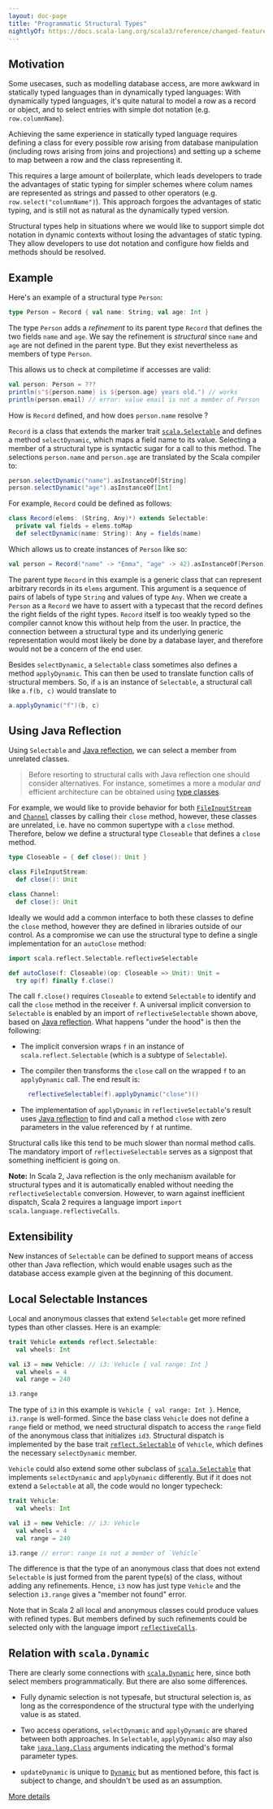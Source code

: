 ```yaml
---
layout: doc-page
title: "Programmatic Structural Types"
nightlyOf: https://docs.scala-lang.org/scala3/reference/changed-features/structural-types.html
---
```


## Motivation

Some usecases, such as modelling database access, are more awkward in
statically typed languages than in dynamically typed languages: With
dynamically typed languages, it's quite natural to model a row as a
record or object, and to select entries with simple dot notation (e.g.
`row.columnName`).

Achieving the same experience in statically typed
language requires defining a class for every possible row arising from
database manipulation (including rows arising from joins and
projections) and setting up a scheme to map between a row and the
class representing it.

This requires a large amount of boilerplate, which leads developers to
trade the advantages of static typing for simpler schemes where colum
names are represented as strings and passed to other operators (e.g.
`row.select("columnName")`). This approach forgoes the advantages of
static typing, and is still not as natural as the dynamically typed
version.

Structural types help in situations where we would like to support
simple dot notation in dynamic contexts without losing the advantages
of static typing. They allow developers to use dot notation and
configure how fields and methods should be resolved.

## Example

Here's an example of a structural type `Person`:

```scala
type Person = Record { val name: String; val age: Int }
```

The type `Person` adds a _refinement_ to its parent type `Record` that defines the two fields `name` and `age`. We say the refinement is _structural_ since  `name` and `age` are not defined in the parent type. But they exist nevertheless as members of type `Person`.

This allows us to check at compiletime if accesses are valid:

```scala
val person: Person = ???
println(s"${person.name} is ${person.age} years old.") // works
println(person.email) // error: value email is not a member of Person
```
How is `Record` defined, and how does `person.name` resolve ?

`Record` is a class that extends the marker trait [`scala.Selectable`](https://scala-lang.org/api/3.x/scala/Selectable.html) and defines
a method `selectDynamic`, which maps a field name to its value.
Selecting a member of a structural type is syntactic sugar for a call to this method.
The selections `person.name` and `person.age` are translated by
the Scala compiler to:

```scala
person.selectDynamic("name").asInstanceOf[String]
person.selectDynamic("age").asInstanceOf[Int]
```

For example, `Record` could be defined as follows:

```scala
class Record(elems: (String, Any)*) extends Selectable:
  private val fields = elems.toMap
  def selectDynamic(name: String): Any = fields(name)
```
Which allows us to create instances of `Person` like so:
```scala
val person = Record("name" -> "Emma", "age" -> 42).asInstanceOf[Person]
```

The parent type `Record` in this example is a generic class that can represent arbitrary records in its `elems` argument. This argument is a
sequence of pairs of labels of type `String` and values of type `Any`.
When we create a `Person` as a `Record` we have to assert with a typecast
that the record defines the right fields of the right types. `Record`
itself is too weakly typed so the compiler cannot know this without
help from the user. In practice, the connection between a structural type
and its underlying generic representation would most likely be done by
a database layer, and therefore would not be a concern of the end user.

Besides `selectDynamic`, a `Selectable` class sometimes also defines a method `applyDynamic`. This can then be used to translate function calls of structural members. So, if `a` is an instance of `Selectable`, a structural call like `a.f(b, c)` would translate to

```scala
a.applyDynamic("f")(b, c)
```

## Using Java Reflection

Using `Selectable` and [Java reflection](https://www.oracle.com/technical-resources/articles/java/javareflection.html), we can select a member from unrelated classes.

> Before resorting to structural calls with Java reflection one should consider alternatives. For instance, sometimes a more a modular _and_ efficient architecture can be obtained using [type classes](../contextual/type-classes.md).

For example, we would like to provide behavior for both [`FileInputStream`](https://docs.oracle.com/en/java/javase/11/docs/api/java.base/java/io/FileInputStream.html#%3Cinit%3E(java.io.File)) and [`Channel`](https://docs.oracle.com/en/java/javase/11/docs/api/java.base/java/nio/channels/Channel.html) classes by calling their `close` method, however, these classes are unrelated, i.e. have no common supertype with a `close` method. Therefore, below we define a structural type `Closeable` that defines a `close` method.

```scala
type Closeable = { def close(): Unit }

class FileInputStream:
  def close(): Unit

class Channel:
  def close(): Unit
```

Ideally we would add a common interface to both these classes to define the `close` method, however they are defined in libraries outside of our control. As a compromise we can use the structural type to define a single implementation for an `autoClose` method:



```scala
import scala.reflect.Selectable.reflectiveSelectable

def autoClose(f: Closeable)(op: Closeable => Unit): Unit =
  try op(f) finally f.close()
```

The call `f.close()` requires `Closeable` to extend `Selectable` to identify and call the `close` method in the receiver `f`. A universal implicit conversion to `Selectable` is enabled by an import
of `reflectiveSelectable` shown above, based on [Java reflection](https://www.oracle.com/technical-resources/articles/java/javareflection.html). What happens "under the hood" is then the following:

 - The implicit conversion wraps `f` in an instance of `scala.reflect.Selectable` (which is a subtype of `Selectable`).

 - The compiler then transforms the `close` call on the wrapped `f`
   to an `applyDynamic` call. The end result is:

   ```scala
     reflectiveSelectable(f).applyDynamic("close")()
   ```
 - The implementation of `applyDynamic` in `reflectiveSelectable`'s result
uses [Java reflection](https://www.oracle.com/technical-resources/articles/java/javareflection.html) to find and call a method `close` with zero parameters in the value referenced by `f` at runtime.

Structural calls like this tend to be much slower than normal method calls. The mandatory import of `reflectiveSelectable` serves as a signpost that something inefficient is going on.

**Note:** In Scala 2, Java reflection is the only mechanism available for structural types and it is automatically enabled without needing the
`reflectiveSelectable` conversion. However, to warn against inefficient
dispatch, Scala 2 requires a language import `import scala.language.reflectiveCalls`.

## Extensibility

New instances of `Selectable` can be defined to support means of
access other than Java reflection, which would enable usages such as
the database access example given at the beginning of this document.

## Local Selectable Instances

Local and anonymous classes that extend `Selectable` get more refined types
than other classes. Here is an example:

```scala
trait Vehicle extends reflect.Selectable:
  val wheels: Int

val i3 = new Vehicle: // i3: Vehicle { val range: Int }
  val wheels = 4
  val range = 240

i3.range
```

The type of `i3` in this example is `Vehicle { val range: Int }`. Hence,
`i3.range` is well-formed. Since the base class `Vehicle` does not define a `range` field or method, we need structural dispatch to access the `range` field of the anonymous class that initializes `id3`. Structural dispatch
is implemented by the base trait [`reflect.Selectable`](https://scala-lang.org/api/3.x/scala/reflect/Selectable.html) of `Vehicle`, which defines the necessary `selectDynamic` member.

`Vehicle` could also extend some other subclass of [`scala.Selectable`](https://scala-lang.org/api/3.x/scala/Selectable.html) that implements `selectDynamic` and `applyDynamic` differently. But if it does not extend a `Selectable` at all, the code would no longer typecheck:

```scala
trait Vehicle:
  val wheels: Int

val i3 = new Vehicle: // i3: Vehicle
  val wheels = 4
  val range = 240

i3.range // error: range is not a member of `Vehicle`
```

The difference is that the type of an anonymous class that does not extend `Selectable` is just formed from the parent type(s) of the class, without
adding any refinements. Hence, `i3` now has just type `Vehicle` and the selection `i3.range` gives a "member not found" error.

Note that in Scala 2 all local and anonymous classes could produce values with refined types. But
members defined by such refinements could be selected only with the language import
[`reflectiveCalls`](https://scala-lang.org/api/3.x/scala/languageFeature$$reflectiveCalls$.html).

## Relation with `scala.Dynamic`

There are clearly some connections with [`scala.Dynamic`](https://scala-lang.org/api/3.x/scala/Dynamic.html) here, since
both select members programmatically. But there are also some
differences.

- Fully dynamic selection is not typesafe, but structural selection
  is, as long as the correspondence of the structural type with the
  underlying value is as stated.

- Two access operations, `selectDynamic` and `applyDynamic` are shared
  between both approaches. In `Selectable`, `applyDynamic` also may also take
  [`java.lang.Class`](https://docs.oracle.com/en/java/javase/11/docs/api/java.base/java/lang/Class.html) arguments indicating the method's formal parameter types.

- `updateDynamic` is unique to [`Dynamic`](https://scala-lang.org/api/3.x/scala/Dynamic.html) but as mentioned before, this fact is subject to change, and shouldn't be used as an assumption.

[More details](structural-types-spec.md)
